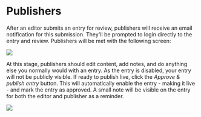 # Publishers
After an editor submits an entry for review, publishers will receive an email notification for this submission. They'll be prompted to login directly to the entry and review. Publishers will be met with the following screen:

![](/docs/screenshots/review-pane3.png)

At this stage, publishers should edit content, add notes, and do anything else you normally would with an entry. As the entry is disabled, your entry will not be publicly visible. If ready to publish live, click the _Approve & publish entry_ button. This will automatically enable the entry - making it live - and mark the entry as approved. A small note will be visible on the entry for both the editor and publisher as a reminder.

![](/docs/screenshots/review-pane4.png)
